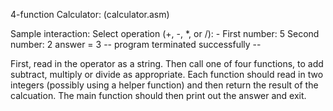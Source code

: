4-function Calculator: (calculator.asm)

Sample interaction:
    Select operation (+, -, *, or /): -
    First number: 5
    Second number: 2
    answer = 3
    -- program terminated successfully --

First, read in the operator as a string.
Then call one of four functions, to add subtract, multiply or divide as appropriate.
Each function should read in two integers (possibly using a helper function) and then return the result of the calcuation.
The main function should then print out the answer and exit.
